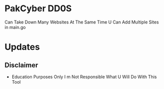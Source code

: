 # PakCyber DD0S

Can Take Down Many Websites At The Same Time
U Can Add Multiple Sites in main.go

# Updates


## Disclaimer
- Education Purposes Only I m Not Responsible What U Will Do With This Tool


